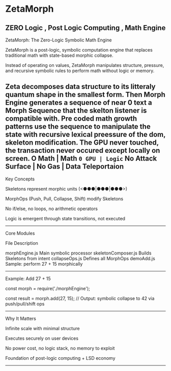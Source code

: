 # ZetaMorph
 ZERO Logic , Post Logic Computing , Math Engine
---

ZetaMorph: The Zero-Logic Symbolic Math Engine

ZetaMorph is a post-logic, symbolic computation engine that replaces traditional math with state-based morphic collapse.

Instead of operating on values, ZetaMorph manipulates structure, pressure, and recursive symbolic rules to perform math without logic or memory.

Zeta decomposes data structure to its litteraly quantum shape in the smallest form. Then Morph Engine generates a sequence of near 0 text 
a Morph Sequence that the skelton listener is compatible with. Pre coded math growth patterns use the sequence to manipulate the state
with recursive lexical preessure of the dom, skeleton modification. The GPU never touched, the transaction never occured except locally on screen. O Math | Math ` 0 GPU | Logic ` No Attack Surface | No Gas | Data Teleportaion 
---

Key Concepts

Skeletons represent morphic units (<●●●|●●●|●●●>)

MorphOps (Push, Pull, Collapse, Shift) modify Skeletons

No if/else, no loops, no arithmetic operators

Logic is emergent through state transitions, not executed



---

Core Modules

File Description

morphEngine.js Main symbolic processor
skeletonComposer.js Builds Skeletons from intent
collapseOps.js Defines all MorphOps
demoAdd.js Sample: perform 27 + 15 morphically



---

Example: Add 27 + 15

const morph = require('./morphEngine');

const result = morph.add(27, 15);
// Output: symbolic collapse to 42 via push/pull/shift ops


---

Why It Matters

Infinite scale with minimal structure

Executes securely on user devices

No power cost, no logic stack, no memory to exploit

Foundation of post-logic computing + LSD economy



---
